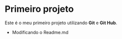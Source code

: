 # Primeiro projeto

Este é o meu primeiro projeto utilizando **Git** e **Git Hub**.

- Modificando o Readme.md